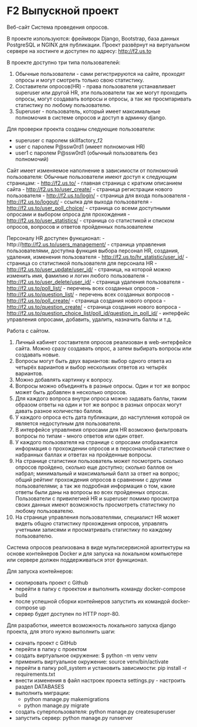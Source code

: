 # F2 Выпускной проект 
Веб-сайт Система проведения опросов.

В проекте изпользуются: фреймворк Django, Bootstrap, база данных PostgreSQL и NGINX для публикации.
Проект развёрнут на виртуальном сервере на хостинге и доступен по адресу: http://f2.us.to

В проекте доступно три типа пользователей:
1. Обычные пользователи - сами регистрируются на сайте, проходят опросы и могут смотреть только свою статистику.
2. Составители опросов(HR) - права пользователя устанавливает superuser или другой HR, эти пользователи так же могут проходить опросы, могут создавать вопросы и опросы, а так же просмтаривать статистику по любому пользователю.
3. Superuser - пользователь, который имеет максимальные полномочия в системе опросов и доступ в админку django. 

Для проверки проекта созданы следующие пользователи:
- superuser с паролем skillfactory_f2
- user с паролем P@ssw0rd1 (имеет полномочия HR)
- user1 с паролем P@ssw0rd1 (обычный пользователь без полномочий)

Сайт имеет изменяемое наполнение в зависимости от полномочий пользователя:
Обычные пользователи имеют доступ к следующим страницам:
    - http://f2.us.to/ - главная страница с кратким описанием сайта
    - http://f2.us.to/user_create/ - страница регистрации нового пользователя
    - http://f2.us.to/login/ - страница для входа пользователя
    - http://f2.us.to/logout/ - ссылка для выхода пользователя
    - http://f2.us.to/user_poll_choice/ - страница со всеми доступными опросами и выбором опроса для прохождения
    - http://f2.us.to/user_statistics/ - страница со статистикой и списком опросов, вопросов и ответов пройденных пользователем

Персоналу HR доступен функционал:
    - http://http://f2.us.to/users_management/ - страница управления пользователями, доступна функция выбора персонал HR, создания, удаления, изменения пользователя
    - http://f2.us.to/hr_statistic/user_id/ - страница со статистикой пользователя для персонала HR
    - http://f2.us.to/user_update/user_id/ - страница, на которой можно изменить имя, фамилию и логин любого пользователя
    - http://f2.us.to/user_delete/user_id/ - страница удаления пользователя
    - http://f2.us.to/poll_list/ - перечень всех созданных опросов
    - http://f2.us.to/question_list/ - перечень всех созданных вопросов
    - http://f2.us.to/poll_create/ - страница создания нового опроса
    - http://f2.us.to/question_create/ - страница создания нового вопроса
    - http://f2.us.to/question_choice_list/poll_id/question_in_poll_id/ - интерфейс управления опросами, добавить, удалить, назначить баллы и т.д.

Работа с сайтом.
1. Личный кабинет составителя опросов реализован в web-интерфейсе сайта. Можно сразу создавать опрос, а затем выбирать вопросы или создавать новые.
2. Вопросы могут быть двух вариантов: выбор одного ответа из четырёх вариантов и выбор нескольких ответов из четырёх вариантов. 
3. Можно добавлять картинку к вопросу.
4. Вопросы можно объединять в разные опросы. Один и тот же вопрос может быть добавлен в несколько опросов.
5. Для каждого вопроса внутри опроса можно задавать баллы, таким образом ответы на один и тот же вопрос в разных опросах могут давать разное количество баллов.
6. У каждого опроса есть дата публикации, до наступления которой он является недоступным для пользователя. 
7. В интерфейсе управлнеия опросами для HR возможно фильтровать вопросы по типам - много ответов или один ответ.
8. У каждого пользователя на странице с опросами отображается информация о прохождении опросов и в персональной статистике о набранных баллах и ответах на пройденные вопросы.
9. На странице статистики пользователь может посмотреть сколько опросов пройдено, сколько еще доступно; сколько баллов он набрал; минимальный и максимальный балл за ответ на вопрос; общий рейтинг прохождения опросов в сравнении с другими пользователями; а так же подробная информация о том, какие ответы были даны на вопросы во всех пройденных опросах. Пользователи с привилегией HR и superuser помимо просмотра своих данных имеют возможность просмотреть статистику по любому пользователю.
10. На странице управления пользователями, специалист HR может видеть общую статистику прохождения опросов, управлять учетными записями и просматривать статистику по каждому пользователю.

Система опросов реализована в виде мультисервисной архитектуры на основе контейнеров Docker и для запуска на локальном компьютере или сервере должен поддерживаться этот функционал.

Для запуска контейнеров:
- скопировать проект с Github
- перейти в папку с проектом и выполнить команду docker-compose build 
- после успешной сборки контейнеров запустить их командой docker-compose up
- сервер будет доступен по HTTP порт-80. 

Для разработки, имеется возможность локального запуска django проекта, для этого нужно выполнить шаги:
- скачать проект с GitHub
- перейти в папку с проектом
- создать виртуальное окружение: $ python -m venv venv
- применить виртуальное окружение: source venv/bin/activate
- перейти в папку poll_system и установить зависимости: pip install -r requirements.txt 
- внести изменения в файл настроек проекта settings.py - настроить раздел DATABASES
- выполнить миграции:
    - python manage.py makemigrations
    - python manage.py migrate
- создать суперпользователя: python manage.py createsuperuser
- запустить сервер: python manage.py runserver